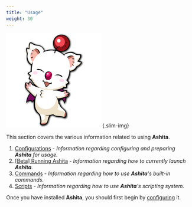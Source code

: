 ```yaml
---
title: "Usage"
weight: 30
---
```


![ashita](/images/ashita.png?width=64px)
{.slim-img}

This section covers the various information related to using **Ashita**.

  1. [Configurations](/usage/configurations/) - _Information regarding configuring and preparing **Ashita** for usage._
  2. [[Beta] Running Ashita](/usage/launching/) - _Information regarding how to currently launch **Ashita**._
  3. [Commands](/usage/commands/) - _Information regarding how to use **Ashita**'s built-in commands._
  4. [Scripts](/usage/scripts/) - _Information regarding how to use **Ashita**'s scripting system._

Once you have installed **Ashita**, you should first begin by [configuring](/usage/configurations/) it.
